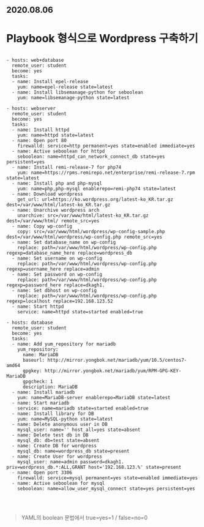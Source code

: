 2020.08.06
-----------

Playbook 형식으로 Wordpress 구축하기
================================
<pre>
<code>
- hosts: web+database
  remote_user: student
  become: yes
  tasks:
  - name: Install epel-release
    yum: name=epel-release state=latest
  - name: Install libsemanage-python for seboolean
    yum: name=libsemanage-python state=latest
  
- hosts: webserver
  remote_user: student
  become: yes
  tasks:
  - name: Install httpd
    yum: name=httpd state=latest
  - name: Open port 80
    firewalld: service=http permanent=yes state=enabled immediate=yes
  - name: Active seboolean for httpd  
    seboolean: name=httpd_can_network_connect_db state=yes persistent=yes
  - name: Install remi-release-7 for php74
    yum: name=https://rpms.remirepo.net/enterprise/remi-release-7.rpm state=latest
  - name: Install php and php-mysql 
    yum: name=php,php-mysql enablerepo=remi-php74 state=latest
  - name: Download wordpress
    get_url: url=https://ko.wordpress.org/latest-ko_KR.tar.gz dest=/var/www/html/latest-ko_KR.tar.gz
  - name: Unarchive wordpress arch
    unarchive: src=/var/www/html/latest-ko_KR.tar.gz  dest=/var/www/html/ remote_src=yes
  - name: Copy wp-config
    copy: src=/var/www/html/wordpress/wp-config-sample.php dest=/var/www/html/wordpress/wp-config.php remote_src=yes
  - name: Set database_name on wp-config
    replace: path=/var/www/html/wordpress/wp-config.php regexp=database_name_here replace=wordpress_db
  - name: Set username on wp-config
    replace: path=/var/www/html/wordpress/wp-config.php regexp=username_here replace=admin
  - name: Set password on wp-config
    replace: path=/var/www/html/wordpress/wp-config.php regexp=password_here replace=dkagh1.
  - name: Set dbhost on wp-config
    replace: path=/var/www/html/wordpress/wp-config.php regexp=localhost replace=192.168.123.52
  - name: Start httpd
    service: name=httpd state=started enabled=true

- hosts: database
  remote_user: student
  become: yes
  tasks:
  - name: Add yum_repository for mariadb
    yum_repository: 
      name: MariaDB 
      baseurl: http://mirror.yongbok.net/mariadb/yum/10.5/centos7-amd64
      gpgkey: http://mirror.yongbok.net/mariadb/yum/RPM-GPG-KEY-MariaDB 
      gpgcheck: 1 
      description: MariaDB
  - name: Install mariadb
    yum: name=MariaDB-server enablerepo=MariaDB state=latest
  - name: Start mariadb
    service: name=mariadb state=started enabled=true
  - name: Install library for DB
    yum: name=MySQL-python state=latest
  - name: Delete anonymous user in DB
    mysql_user: name='' host_all=yes state=absent
  - name: Delete test db in DB
    mysql_db: db=test state=absent
  - name: Create DB for wordpress
    mysql_db: name=wordpress_db state=present
  - name: Create User for wordpress
    mysql_user: name=admin password=dkagh1. priv=wordpress_db.*:ALL,GRANT host='192.168.123.%' state=present
  - name: Open port 3306 
    firewalld: service=mysql permanent=yes state=enabled immediate=yes
  - name: Active seboolean for mysql
    seboolean: name=allow_user_mysql_connect state=yes persistent=yes


</code>
</pre>

> YAML의 boolean 문법에서 true=yes=1 / false=no=0 
